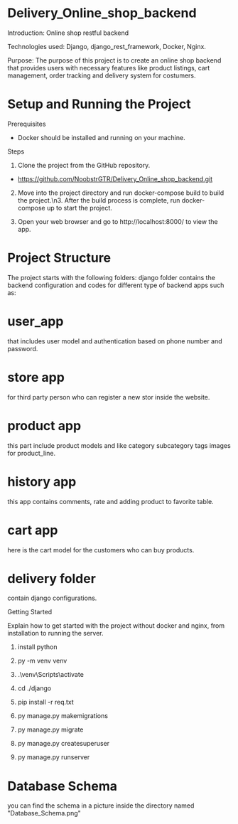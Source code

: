 
# Delivery_Online_shop_backend


Introduction: Online shop restful backend

Technologies used: Django, django_rest_framework, Docker, Nginx.

Purpose: The purpose of this project is to create an online shop backend that provides users with necessary features like product listings, cart management, order tracking and delivery system for costumers.


# Setup and Running the Project

Prerequisites


* Docker should be installed and running on your machine.


Steps


1. Clone the project from the GitHub repository.

* https://github.com/NoobstrGTR/Delivery_Online_shop_backend.git

2. Move into the project directory and run docker-compose build to build the project.\n3. After the build process is complete, run docker-compose up to start the   project. 

3. Open your web browser and go to http://localhost:8000/ to view the app.


# Project Structure


The project starts with the following folders:
django folder contains the backend configuration and codes for different type of backend apps such as: 
# user_app
that includes user model and authentication based on phone number and password.
# store app
for third party person who can register a new stor inside the website.
# product app
this part include product models and like category subcategory tags images for product_line. 
# history app
this app contains comments, rate and adding product to favorite table.
# cart app 
here is the cart model for the customers who can buy products.
# delivery folder 
contain django configurations.

Getting Started


Explain how to get started with the project without docker and nginx, from installation to running the server.

1. install python 

2. py -m venv venv

3. .\venv\Scripts\activate

4. cd ./django

5. pip install -r req.txt

6. py manage.py makemigrations

7. py manage.py migrate

8. py manage.py createsuperuser

9. py manage.py runserver


# Database Schema

you can find the schema in a picture inside the directory named "Database_Schema.png"
